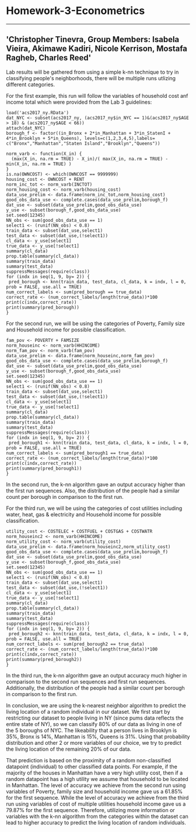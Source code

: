 # Homework-3-Econometrics
---
'Christopher Tinevra, Group Members: Isabela Vieira, Akimawe Kadiri, Nicole Kerrison, Mostafa Ragheb, Charles Reed'
---

Lab results will be gathered from using a simple k-nn technique to try in classifying people's neighborhoods, there will be multiple runs utlizing different categories.

For the first example, this run will follow the variables of household cost anf income total which were provided from the Lab 3 guidelines:

```{r}
load('acs2017_ny.RData')
dat_NYC <- subset(acs2017_ny, (acs2017_ny$in_NYC == 1)&(acs2017_ny$AGE > 18) & (acs2017_ny$AGE < 66))
attach(dat_NYC)
borough_f <- factor((in_Bronx + 2*in_Manhattan + 3*in_StatenI + 4*in_Brooklyn + 5*in_Queens), levels=c(1,2,3,4,5),labels= c("Bronx","Manhattan","Staten Island","Brooklyn","Queens"))
```

```{r}
norm_varb <- function(X_in) {
  (max(X_in, na.rm = TRUE) - X_in)/( max(X_in, na.rm = TRUE) - min(X_in, na.rm = TRUE) )
}
is.na(OWNCOST) <- which(OWNCOST == 9999999)
housing_cost <- OWNCOST + RENT
norm_inc_tot <- norm_varb(INCTOT)
norm_housing_cost <- norm_varb(housing_cost)
data_use_prelim <- data.frame(norm_inc_tot,norm_housing_cost)
good_obs_data_use <- complete.cases(data_use_prelim,borough_f)
dat_use <- subset(data_use_prelim,good_obs_data_use)
y_use <- subset(borough_f,good_obs_data_use)
set.seed(12345)
NN_obs <- sum(good_obs_data_use == 1)
select1 <- (runif(NN_obs) < 0.8)
train_data <- subset(dat_use,select1)
test_data <- subset(dat_use,(!select1))
cl_data <- y_use[select1]
true_data <- y_use[!select1]
summary(cl_data)
prop.table(summary(cl_data))
summary(train_data)
summary(test_data)
suppressMessages(require(class))
for (indx in seq(1, 9, by= 2)) {
 pred_borough <- knn(train_data, test_data, cl_data, k = indx, l = 0, prob = FALSE, use.all = TRUE)
num_correct_labels <- sum(pred_borough == true_data)
correct_rate <- (num_correct_labels/length(true_data))*100
print(c(indx,correct_rate))
print(summary(pred_borough))
}
```

For the second run, we will be using the categories of Poverty, Family size and Household income for possible classification.

```{r}
fam_pov <- POVERTY + FAMSIZE
norm_houseinc <- norm_varb(HHINCOME)
norm_fam_pov <- norm_varb(fam_pov)
data_use_prelim <- data.frame(norm_houseinc,norm_fam_pov)
good_obs_data_use <- complete.cases(data_use_prelim,borough_f)
dat_use <- subset(data_use_prelim,good_obs_data_use)
y_use <- subset(borough_f,good_obs_data_use)
set.seed(12345)
NN_obs <- sum(good_obs_data_use == 1)
select1 <- (runif(NN_obs) < 0.8)
train_data <- subset(dat_use,select1)
test_data <- subset(dat_use,(!select1))
cl_data <- y_use[select1]
true_data <- y_use[!select1]
summary(cl_data)
prop.table(summary(cl_data))
summary(train_data)
summary(test_data)
suppressMessages(require(class))
for (indx in seq(1, 9, by= 2)) {
 pred_borough1 <- knn(train_data, test_data, cl_data, k = indx, l = 0, prob = FALSE, use.all = TRUE)
num_correct_labels <- sum(pred_borough1 == true_data)
correct_rate <- (num_correct_labels/length(true_data))*100
print(c(indx,correct_rate))
print(summary(pred_borough1))
}
```
In the second run, the k-nn algorithm gave an output accuracy higher than the first run sequences. Also, the distribution of the people had a similar count per borough in comparison to the first run. 

For the third run, we will be using the categories of cost utilities including water, heat, gas & electricity and Household income for possible classification.
```{r}
utility_cost <- COSTELEC + COSTFUEL + COSTGAS + COSTWATR
norm_houseinc2 <- norm_varb(HHINCOME)
norm_utility_cost <- norm_varb(utility_cost)
data_use_prelim <- data.frame(norm_houseinc2,norm_utility_cost)
good_obs_data_use <- complete.cases(data_use_prelim,borough_f)
dat_use <- subset(data_use_prelim,good_obs_data_use)
y_use <- subset(borough_f,good_obs_data_use)
set.seed(12345)
NN_obs <- sum(good_obs_data_use == 1)
select1 <- (runif(NN_obs) < 0.8)
train_data <- subset(dat_use,select1)
test_data <- subset(dat_use,(!select1))
cl_data <- y_use[select1]
true_data <- y_use[!select1]
summary(cl_data)
prop.table(summary(cl_data))
summary(train_data)
summary(test_data)
suppressMessages(require(class))
for (indx in seq(1, 9, by= 2)) {
 pred_borough2 <- knn(train_data, test_data, cl_data, k = indx, l = 0, prob = FALSE, use.all = TRUE)
num_correct_labels <- sum(pred_borough2 == true_data)
correct_rate <- (num_correct_labels/length(true_data))*100
print(c(indx,correct_rate))
print(summary(pred_borough2))
}
```
In the third run, the k-nn algorithm gave an output accuracy much higher in comparison to the second run sequences and first run sequences. Additionally, the distribution of the people had a similar count per borough in comparison to the first run. 

In conclusion, we are using the k-nearest neighbor algorithm to predict the living location of a random individual in our dataset. We first start by restricting our dataset to people living in NY (since pums data reflects the entire state of NY), so we can classify 80% of our data as living in one of the 5 boroughs of NYC. The likeability that a person lives in Brooklyn is 35%, Bronx is 14%, Manhattan is 15%, Queens is 31%. Using that probability distribution and other 2 or more variables of our choice, we try to predict the living location of the remaining 20% of our data.

That prediction is based on the proximity of a random non-classified datapoint (individual) to other classified data points. For example, if the majority of the houses in Manhattan have a very high utility cost, then if a random datapoint has a high utility we assume that household to be located in Manhattan. The level of accuracy we achieve from the second run using variables of Poverty, family size and household income gave us a 61.85% for the first sequence. While the level of accuracy we achieve from the third run using variables of cost of multiple utilities  household income gave us a 79.87% for the first sequence. Therefore, utilizing more information or variables with the k-nn  algorithm from the categories within the dataset can lead to higher accuracy to predict the living location of random individuals. 
